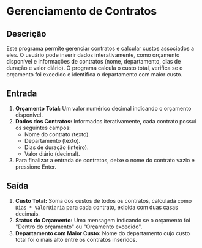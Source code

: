 # Gerenciamento de Contratos

## Descrição
Este programa permite gerenciar contratos e calcular custos associados a eles. O usuário pode inserir dados interativamente, como orçamento disponível e informações de contratos (nome, departamento, dias de duração e valor diário). O programa calcula o custo total, verifica se o orçamento foi excedido e identifica o departamento com maior custo.

## Entrada
1. **Orçamento Total:** Um valor numérico decimal indicando o orçamento disponível.
2. **Dados dos Contratos:** Informados iterativamente, cada contrato possui os seguintes campos:
   - Nome do contrato (texto).
   - Departamento (texto).
   - Dias de duração (inteiro).
   - Valor diário (decimal).
3. Para finalizar a entrada de contratos, deixe o nome do contrato vazio e pressione Enter.

## Saída
1. **Custo Total:** Soma dos custos de todos os contratos, calculada como `Dias * ValorDiaria` para cada contrato, exibida com duas casas decimais.
2. **Status do Orçamento:** Uma mensagem indicando se o orçamento foi "Dentro do orçamento" ou "Orçamento excedido".
3. **Departamento com Maior Custo:** Nome do departamento cujo custo total foi o mais alto entre os contratos inseridos.

